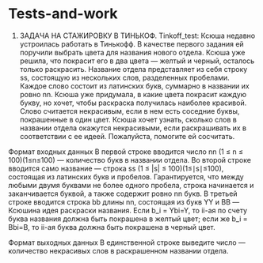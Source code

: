 # Tests-and-work
1. ЗАДАЧА НА СТАЖИРОВКУ В ТИНЬКОФ. Tinkoff_test:
Ксюша недавно устроилась работать в Тинькофф. В качестве первого задания ей поручили выбрать цвета для названия нового отдела. Ксюша уже решила, что покрасит его в два цвета — желтый и черный, осталось только раскрасить.
Название отдела представляет из себя строку ss, состоящую из нескольких слов, разделенных пробелами. Каждое слово состоит из латинских букв, суммарно в названии их ровно nn.
Ксюша уже придумала, в какие цвета покрасит каждую букву, но хочет, чтобы раскраска получилась наиболее красивой. Слово считается некрасивым, если в нем есть соседние буквы, покрашенные в один цвет.
Ксюша хочет узнать, сколько слов в названии отдела окажутся некрасивыми, если раскрашивать их в соответствии с ее идеей. Пожалуйста, помогите ей сосчитать.

Формат входных данных
В первой строке вводится число nn (1 ≤ n ≤ 100)(1≤n≤100) — количество букв в названии отдела.
Во второй строке вводится само название — строка ss (1 ≤ |s| ≤ 100)(1≤∣s∣≤100), состоящая из латинских букв и пробелов. Гарантируется, что между любыми двумя буквами не более одного пробела, строка начинается и заканчивается буквой, а также содержит ровно nn букв.
В третьей строке вводится строка bb длины nn, состоящая из букв YY и BB — Ксюшина идея раскраски названия. Если b_i = Ybi=Y, то ii-ая по счету буква названия должна быть покрашена в желтый цвет; если же b_i = Bbi=B, то ii-ая буква должна быть покрашена в черный цвет.

Формат выходных данных
В единственной строке выведите число — количество некрасивых слов в раскрашенном названии отдела.
